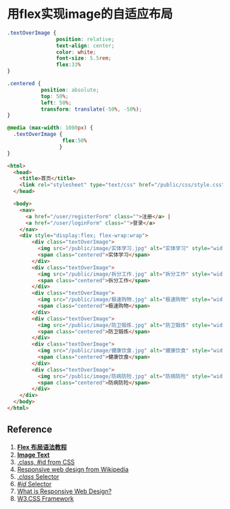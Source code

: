 # 用flex实现image的自适应布局

```css
.textOverImage {
    			position: relative; 
    			text-align: center; 
    			color: white; 
    			font-size: 5.5rem; 
    			flex:33%
}

.centered {
    	   position: absolute; 
    	   top: 50%;	
    	   left: 50%; 
    	   transform: translate(-50%, -50%);
}

@media (max-width: 1080px) {
  .textOverImage {
      			  flex:50%
                 }
}
```

```html
<html>
  <head>
    <title>首页</title>
    <link rel="stylesheet" type="text/css" href="/public/css/style.css">
  </head>

  <body>
	<nav>
	  <a href="/user/registerForm" class="">注册</a> | 
	  <a href="/user/loginForm" class="">登录</a>	
	</nav>
	<div style="display:flex; flex-wrap:wrap">
		<div class="textOverImage">
		  <img src="/public/image/实体学习.jpg" alt="实体学习" style="width:100%;">
		  <span class="centered">实体学习</span>
		</div>
		<div class="textOverImage">
		  <img src="/public/image/拆分工作.jpg" alt="拆分工作" style="width:100%;">
		  <span class="centered">拆分工作</span>
		</div>
		<div class="textOverImage">
		  <img src="/public/image/极速购物.jpg" alt="极速购物" style="width:100%;">
		  <span class="centered">极速购物</span>
		</div>
		<div class="textOverImage">
		  <img src="/public/image/防卫锻炼.jpg" alt="防卫锻炼" style="width:100%;">
		  <span class="centered">防卫锻炼</span>
		</div>
		<div class="textOverImage">
		  <img src="/public/image/健康饮食.jpg" alt="健康饮食" style="width:100%;">
		  <span class="centered">健康饮食</span>
		</div>
		<div class="textOverImage">
		  <img src="/public/image/防病防险.jpg" alt="防病防险" style="width:100%;">
		  <span class="centered">防病防险</span>
		</div>
	</div>
  </body>
</html>
```

## Reference

1. **[Flex 布局语法教程](https://www.runoob.com/w3cnote/flex-grammar.html)**
1. **[Image Text](https://www.w3schools.com/howto/tryit.asp?filename=tryhow_css_image_text)**
1. [.class, #id from CSS](https://en.wikipedia.org/wiki/CSS)
2. [Responsive web design from Wikipedia](https://en.wikipedia.org/wiki/Responsive_web_design)
3. [*.class* Selector](https://www.w3schools.com/cssref/sel_class.asp)
4. [#*id* Selector](https://www.w3schools.com/cssref/sel_id.asp)
5. [What is Responsive Web Design?](https://www.w3schools.com/whatis/whatis_responsive.asp)
6. [W3.CSS Framework](https://www.w3schools.com/w3css/default.asp)

